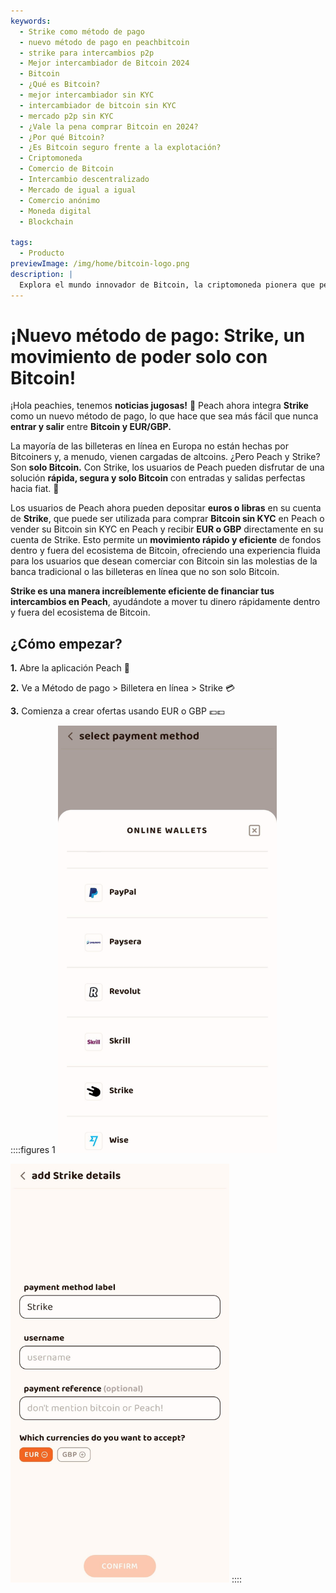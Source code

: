 ```yaml
---
keywords:
  - Strike como método de pago
  - nuevo método de pago en peachbitcoin
  - strike para intercambios p2p
  - Mejor intercambiador de Bitcoin 2024
  - Bitcoin
  - ¿Qué es Bitcoin?
  - mejor intercambiador sin KYC
  - intercambiador de bitcoin sin KYC
  - mercado p2p sin KYC
  - ¿Vale la pena comprar Bitcoin en 2024?
  - ¿Por qué Bitcoin?
  - ¿Es Bitcoin seguro frente a la explotación?
  - Criptomoneda
  - Comercio de Bitcoin
  - Intercambio descentralizado
  - Mercado de igual a igual
  - Comercio anónimo
  - Moneda digital
  - Blockchain

tags:
  - Producto
previewImage: /img/home/bitcoin-logo.png
description: |
  Explora el mundo innovador de Bitcoin, la criptomoneda pionera que permite transacciones seguras y descentralizadas a través de una red global. Aprende sobre los principales intercambiadores de Bitcoin sin KYC, los mercados de comercio de igual a igual y los beneficios de las transacciones anónimas de Bitcoin. Descubre por qué Bitcoin sigue siendo una inversión valiosa en 2024 y cómo mantiene su seguridad frente a la explotación.
---
```


# ¡Nuevo método de pago: Strike, un movimiento de poder solo con Bitcoin!

¡Hola peachies, tenemos **noticias jugosas!** 🍑 Peach ahora integra **Strike** como un nuevo método de pago, lo que hace que sea más fácil que nunca **entrar y salir** entre **Bitcoin y EUR/GBP.**

La mayoría de las billeteras en línea en Europa no están hechas por Bitcoiners y, a menudo, vienen cargadas de altcoins. ¿Pero Peach y Strike? Son **solo Bitcoin.** Con Strike, los usuarios de Peach pueden disfrutar de una solución **rápida, segura y solo Bitcoin** con entradas y salidas perfectas hacia fiat. 💸

Los usuarios de Peach ahora pueden depositar **euros o libras** en su cuenta de **Strike**, que puede ser utilizada para comprar **Bitcoin sin KYC** en Peach o vender su Bitcoin sin KYC en Peach y recibir **EUR o GBP** directamente en su cuenta de Strike. Esto permite un **movimiento rápido y eficiente** de fondos dentro y fuera del ecosistema de Bitcoin, ofreciendo una experiencia fluida para los usuarios que desean comerciar con Bitcoin sin las molestias de la banca tradicional o las billeteras en línea que no son solo Bitcoin.

**Strike es una manera increíblemente eficiente de financiar tus intercambios en Peach**, ayudándote a mover tu dinero rápidamente dentro y fuera del ecosistema de Bitcoin.

## ¿Cómo empezar?

**1.** Abre la aplicación Peach 📱

**2.** Ve a Método de pago > Billetera en línea > Strike 💳

**3.** Comienza a crear ofertas usando EUR o GBP 💶💷

::::figures 1
<img src="/img/blog/PMstrike/select_strike.jpg" alt="Seleccionar Strike" style="width: 80%; max-width: 350px;">

<img src="/img/blog/PMstrike/strike.jpg" alt="Strike" style="width: 80%; max-width: 350px;">
::::
